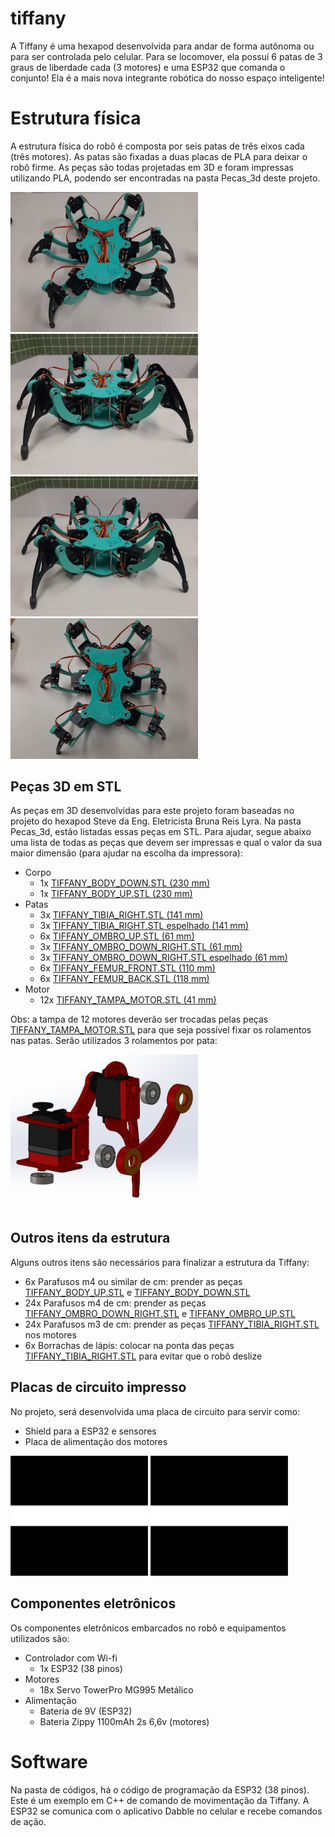 # tiffany
A Tiffany é uma hexapod desenvolvida para andar de forma autônoma ou para ser controlada pelo celular. Para se locomover, ela possui 6 patas de 3 graus de liberdade cada (3 motores) e uma ESP32 que comanda o conjunto! Ela é a mais nova integrante robótica do nosso espaço inteligente!

# Estrutura física
A estrutura física do robô é composta por seis patas de três eixos cada (três motores). As patas são fixadas a duas placas de PLA para deixar o robô firme. As peças são todas projetadas em 3D e foram impressas utilizando PLA, podendo ser encontradas na pasta Pecas_3d deste projeto.

<img src="https://github.com/Penguin-Lab/tiffany/blob/main/images/tiffany0.jpeg" width="300"> <img src="https://github.com/Penguin-Lab/tiffany/blob/main/images/tiffany1.jpeg" width="300"> <img src="https://github.com/Penguin-Lab/tiffany/blob/main/images/tiffany2.jpeg" width="300"> <img src="https://github.com/Penguin-Lab/tiffany/blob/main/images/tiffany3.jpeg" width="300">

## Peças 3D em STL
As peças em 3D desenvolvidas para este projeto foram baseadas no projeto do hexapod Steve da Eng. Eletricista Bruna Reis Lyra. Na pasta Pecas_3d, estão listadas essas peças em STL. Para ajudar, segue abaixo uma lista de todas as peças que devem ser impressas e qual o valor da sua maior dimensão (para ajudar na escolha da impressora):
* Corpo
  * 1x [TIFFANY_BODY_DOWN.STL (230 mm)](https://github.com/Penguin-Lab/tiffany/blob/main/Pecas_3d/TIFFANY_BODY_DOWN.STL)
  * 1x [TIFFANY_BODY_UP.STL (230 mm)](https://github.com/Penguin-Lab/tiffany/blob/main/Pecas_3d/TIFFANY_BODY_UP.STL)
* Patas
  * 3x [TIFFANY_TIBIA_RIGHT.STL (141 mm)](https://github.com/Penguin-Lab/tiffany/blob/main/Pecas_3d/TIFFANY_TIBIA_RIGHT.STL)
  * 3x [TIFFANY_TIBIA_RIGHT.STL espelhado (141 mm)](https://github.com/Penguin-Lab/tiffany/blob/main/Pecas_3d/TIFFANY_TIBIA_RIGHT.STL)
  * 6x [TIFFANY_OMBRO_UP.STL (61 mm)](https://github.com/Penguin-Lab/tiffany/blob/main/Pecas_3d/TIFFANY_OMBRO_UP.STL)
  * 3x [TIFFANY_OMBRO_DOWN_RIGHT.STL (61 mm)](https://github.com/Penguin-Lab/tiffany/blob/main/Pecas_3d/TIFFANY_OMBRO_DOWN_RIGHT.STL)
  * 3x [TIFFANY_OMBRO_DOWN_RIGHT.STL espelhado (61 mm)](https://github.com/Penguin-Lab/tiffany/blob/main/Pecas_3d/TIFFANY_OMBRO_DOWN_RIGHT.STL)
  * 6x [TIFFANY_FEMUR_FRONT.STL (110 mm)](https://github.com/Penguin-Lab/tiffany/blob/main/Pecas_3d/TIFFANY_FEMUR_FRONT.STL)
  * 6x [TIFFANY_FEMUR_BACK.STL (118 mm)](https://github.com/Penguin-Lab/tiffany/blob/main/Pecas_3d/TIFFANY_FEMUR_BACK.STL)
* Motor
  * 12x [TIFFANY_TAMPA_MOTOR.STL (41 mm)](https://github.com/Penguin-Lab/tiffany/blob/main/Pecas_3d/TIFFANY_TAMPA_MOTOR.STL)

Obs: a tampa de 12 motores deverão ser trocadas pelas peças [TIFFANY_TAMPA_MOTOR.STL](https://github.com/Penguin-Lab/tiffany/blob/main/Pecas_3d/TIFFANY_TAMPA_MOTOR.STL) para que seja possível fixar os rolamentos nas patas. Serão utilizados 3 rolamentos por pata:

<img src="https://github.com/Penguin-Lab/tiffany/blob/main/images/pata0.png" width="300">

## Outros itens da estrutura
Alguns outros itens são necessários para finalizar a estrutura da Tiffany:
* 6x Parafusos m4 ou similar de cm: prender as peças [TIFFANY_BODY_UP.STL](https://github.com/Penguin-Lab/tiffany/blob/main/Pecas_3d/TIFFANY_BODY_UP.STL) e [TIFFANY_BODY_DOWN.STL](https://github.com/Penguin-Lab/tiffany/blob/main/Pecas_3d/TIFFANY_BODY_DOWN.STL)
* 24x Parafusos m4 de cm: prender as peças [TIFFANY_OMBRO_DOWN_RIGHT.STL](https://github.com/Penguin-Lab/tiffany/blob/main/Pecas_3d/TIFFANY_OMBRO_DOWN_RIGHT.STL) e [TIFFANY_OMBRO_UP.STL](https://github.com/Penguin-Lab/tiffany/blob/main/Pecas_3d/TIFFANY_OMBRO_UP.STL)
* 24x Parafusos m3 de cm: prender as peças [TIFFANY_TIBIA_RIGHT.STL](https://github.com/Penguin-Lab/tiffany/blob/main/Pecas_3d/TIFFANY_TIBIA_RIGHT.STL) nos motores
* 6x Borrachas de lápis: colocar na ponta das peças [TIFFANY_TIBIA_RIGHT.STL](https://github.com/Penguin-Lab/tiffany/blob/main/Pecas_3d/TIFFANY_TIBIA_RIGHT.STL) para evitar que o robô deslize

## Placas de circuito impresso
No projeto, será desenvolvida uma placa de circuito para servir como:
* Shield para a ESP32 e sensores
* Placa de alimentação dos motores

<img src="https://github.com/Penguin-Lab/tiffany/blob/main/images/shield_esp_cut.png" width="220"> <img src="https://github.com/Penguin-Lab/tiffany/blob/main/images/alimentacao.png" width="220">

## Componentes eletrônicos
Os componentes eletrônicos embarcados no robô e equipamentos utilizados são:
* Controlador com Wi-fi
  * 1x ESP32 (38 pinos)
* Motores
  * 18x Servo TowerPro MG995 Metálico
* Alimentação
  * Bateria de 9V (ESP32)
  * Bateria Zippy 1100mAh 2s 6,6v (motores)

# Software
Na pasta de códigos, há o código de programação da ESP32 (38 pinos). Este é um exemplo em C++ de comando de movimentação da Tiffany. A ESP32 se comunica com o aplicativo Dabble no celular e recebe comandos de ação.
